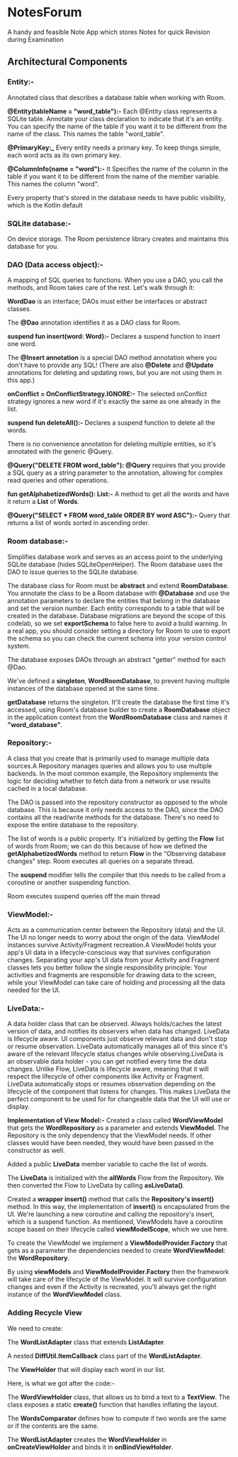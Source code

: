 # NotesForum
A handy and feasible Note App which stores Notes for quick Revision during Examination

<h2> Architectural Components </h2>

<h3> Entity:- </h3> Annotated class that describes a database table when working with Room.

**@Entity(tableName = "word_table"):-** Each @Entity class represents a SQLite table. Annotate your class declaration to indicate that it's an entity. You can specify the name of the table if you want it to be different from the name of the class. This names the table "word_table".

**@PrimaryKey:_**  Every entity needs a primary key. To keep things simple, each word acts as its own primary key.

**@ColumnInfo(name = "word"):-** It Specifies the name of the column in the table if you want it to be different from the name of the member variable. This names the column "word".

Every property that's stored in the database needs to have public visibility, which is the Kotlin default

<h3> SQLite database:- </h3> On device storage. The Room persistence library creates and maintains this database for you.

<h3> DAO (Data access object):-</h3>  A mapping of SQL queries to functions. When you use a DAO, you call the methods, and Room takes care of the rest.
Let's walk through it:

**WordDao** is an interface; DAOs must either be interfaces or abstract classes.

The **@Dao** annotation identifies it as a DAO class for Room.

**suspend fun insert(word: Word):-** Declares a suspend function to insert one word.

The **@Insert annotation** is a special DAO method annotation where you don't have to provide any SQL! (There are also **@Delete** and **@Update** annotations for deleting and updating rows, but you are not using them in this app.)

**onConflict = OnConflictStrategy.IGNORE:-** The selected onConflict strategy ignores a new word if it's exactly the same as one already in the list. 

**suspend fun deleteAll():-** Declares a suspend function to delete all the words.

There is no convenience annotation for deleting multiple entities, so it's annotated with the generic @Query.

**@Query("DELETE FROM word_table"): @Query** requires that you provide a SQL query as a string parameter to the annotation, allowing for complex read queries and other operations.

**fun getAlphabetizedWords(): List<Word>:-** A method to get all the words and have it return a **List** of **Words**.

**@Query("SELECT * FROM word_table ORDER BY word ASC"):-** Query that returns a list of words sorted in ascending order.

<h3> Room database:-</h3> Simplifies database work and serves as an access point to the underlying SQLite database (hides SQLiteOpenHelper). The Room database uses the DAO to issue queries to the SQLite database.

The database class for Room must be **abstract** and extend **RoomDatabase**.
You annotate the class to be a Room database with **@Database** and use the annotation parameters to declare the entities that belong in the database and set the version number. Each entity corresponds to a table that will be created in the database. Database migrations are beyond the scope of this codelab, so we set **exportSchema** to false here to avoid a build warning. In a real app, you should consider setting a directory for Room to use to export the schema so you can check the current schema into your version control system.

The database exposes DAOs through an abstract "getter" method for each @Dao.

We've defined a **singleton**, **WordRoomDatabase**, to prevent having multiple instances of the database opened at the same time.

**getDatabase** returns the singleton. It'll create the database the first time it's accessed, using Room's database builder to create a **RoomDatabase** object in the application context from the **WordRoomDatabase** class and names it **"word_database"**.

<h3> Repository:-</h3> A class that you create that is primarily used to manage multiple data sources.A Repository manages queries and allows you to use multiple backends. In the most common example, the Repository implements the logic for deciding whether to fetch data from a network or use results cached in a local database.

The DAO is passed into the repository constructor as opposed to the whole database. This is because it only needs access to the DAO, since the DAO contains all the read/write methods for the database. There's no need to expose the entire database to the repository.

The list of words is a public property. It's initialized by getting the **Flow** list of words from Room; we can do this because of how we defined the **getAlphabetizedWords** method to return **Flow** in the "Observing database changes" step. Room executes all queries on a separate thread.

The **suspend** modifier tells the compiler that this needs to be called from a coroutine or another suspending function.

Room executes suspend queries off the main thread

<h3> ViewModel:-</h3> Acts as a communication center between the Repository (data) and the UI. The UI no longer needs to worry about the origin of the data. ViewModel instances survive Activity/Fragment recreation.A ViewModel holds your app's UI data in a lifecycle-conscious way that survives configuration changes. Separating your app's UI data from your Activity and Fragment classes lets you better follow the single responsibility principle: Your activities and fragments are responsible for drawing data to the screen, while your ViewModel can take care of holding and processing all the data needed for the UI.

<h3>LiveData:-</h3> A data holder class that can be observed. Always holds/caches the latest version of data, and notifies its observers when data has changed. LiveData is lifecycle aware. UI components just observe relevant data and don't stop or resume observation. LiveData automatically manages all of this since it's aware of the relevant lifecycle status changes while observing.LiveData is an observable data holder - you can get notified every time the data changes. Unlike Flow, LiveData is lifecycle aware, meaning that it will respect the lifecycle of other components like Activity or Fragment. LiveData automatically stops or resumes observation depending on the lifecycle of the component that listens for changes. This makes LiveData the perfect component to be used for for changeable data that the UI will use or display.

**Implementation of View Model:-**
Created a class called **WordViewModel** that gets the **WordRepository** as a parameter and extends **ViewModel**. The Repository is the only dependency that the ViewModel needs. If other classes would have been needed, they would have been passed in the constructor as well.

Added a public **LiveData** member variable to cache the list of words.

The **LiveData** is initialized with the **allWords** Flow from the Repository. We then converted the Flow to LiveData by calling **asLiveData()**.

Created a **wrapper insert()** method that calls the **Repository's insert()** method. In this way, the implementation of **insert()** is encapsulated from the UI. We're launching a new coroutine and calling the repository's insert, which is a suspend function. As mentioned, ViewModels have a coroutine scope based on their lifecycle called **viewModelScope**, which we use here.

To create the ViewModel we implement a **ViewModelProvider.Factory** that gets as a parameter the dependencies needed to create **WordViewModel**: the **WordRepository**.

By using **viewModels** and **ViewModelProvider.Factory** then the framework will take care of the lifecycle of the ViewModel. It will survive configuration changes and even if the Activity is recreated, you'll always get the right instance of the **WordViewModel** class.

<h3> Adding Recycle View </h3>
We need to create:

The **WordListAdapter** class that extends **ListAdapter**.

A nested **DiffUtil.ItemCallback** class part of the **WordListAdapter**.

The **ViewHolder** that will display each word in our list.

Here, is what we got after the code:-

The **WordViewHolder** class, that allows us to bind a text to a **TextView**. The class exposes a static **create()** function that handles inflating the layout.

The **WordsComparator** defines how to compute if two words are the same or if the contents are the same.

The **WordListAdapter** creates the **WordViewHolder** in **onCreateViewHolder** and binds it in **onBindViewHolder**.






